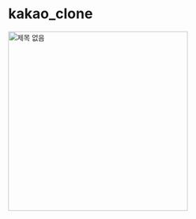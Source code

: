 # kakao_clone

 
<img width="363" alt="제목 없음" src="https://user-images.githubusercontent.com/64997245/92739304-b6d1f800-f3b7-11ea-9f95-57244912caf9.png">
